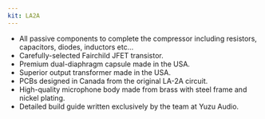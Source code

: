```yaml
---
kit: LA2A
---
```


- All passive components to complete the compressor including resistors, capacitors, diodes, inductors etc...
- Carefully-selected Fairchild JFET transistor.
- Premium dual-diaphragm capsule made in the USA.
- Superior output transformer made in the USA.
- PCBs designed in Canada from the original LA-2A circuit.
- High-quality microphone body made from brass with steel frame and nickel plating.
- Detailed build guide written exclusively by the team at Yuzu Audio.
